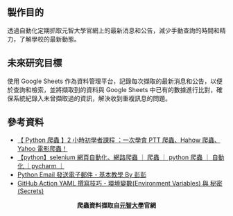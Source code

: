 ## 製作目的  
透過自動化定期抓取元智大學官網上的最新消息和公告，減少手動查詢的時間和精力，了解學校的最新動態。 
## 未來研究目標
使用 Google Sheets 作為資料管理平台，記錄每次擷取的最新消息和公告，以便於查詢和檢索，並將擷取到的資料與 Google Sheets 中已有的數據進行比對，確保系統紀錄入未曾擷取過的資訊，解決收到重複訊息的問題。
## 參考資料  
* [【 Python 爬蟲 】2 小時初學者課程 ：一次學會 PTT 爬蟲、Hahow 爬蟲、Yahoo 電影爬蟲！](https://youtu.be/1PHp1prsxIM?si=YkFFE6DzUZQ8oPwH)  
* [【python】selenium 網頁自動化、網路爬蟲 ｜ 爬蟲 ｜ python 爬蟲 ｜ 自動化 ｜pycharm ｜](https://youtu.be/ximjGyZ93YQ?si=_wYaRLTHsVZJkxzn)  
* [Python Email 發送電子郵件 - 基本教學 By 彭彭](https://youtu.be/YQboCnlOb6Y?si=pBur5hFW7SdFT3aI)
* [GitHub Action YAML 撰寫技巧 - 環境變數(Environment Variables) 與 秘密 (Secrets)](https://ithelp.ithome.com.tw/articles/10263300)  
<p align="center">
  <strong>爬蟲資料擷取自<a href="https://www.yzu.edu.tw/index.php/tw/">元智大學</a>官網<strong>
</p>
